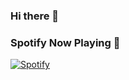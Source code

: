 ### Hi there 👋

<!--
**Yaznas/yaznas** is a ✨ _special_ ✨ repository because its `README.md` (this file) appears on your GitHub profile.

Here are some ideas to get you started:

- 🔭 I’m currently working on ...
- 🌱 I’m currently learning ...
- 👯 I’m looking to collaborate on ...
- 🤔 I’m looking for help with ...
- 💬 Ask me about ...
- 📫 How to reach me: ...
- 😄 Pronouns: ...
- ⚡ Fun fact: ...
-->

### Spotify Now Playing 🎵 
[![Spotify](https://novatorem-sanj.vercel.app/api/spotify)](https://open.spotify.com/user/whlu9xaik5ljdfsz4pbtbq50m)
